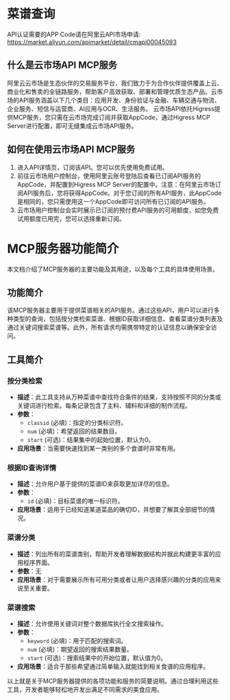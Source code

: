 # 菜谱查询

API认证需要的APP Code请在阿里云API市场申请: https://market.aliyun.com/apimarket/detail/cmapi00045093

## 什么是云市场API MCP服务

阿里云云市场是生态伙伴的交易服务平台，我们致力于为合作伙伴提供覆盖上云、商业化和售卖的全链路服务，帮助客户高效获取、部署和管理优质生态产品。云市场的API服务涵盖以下几个类目：应用开发、身份验证与金融、车辆交通与物流、企业服务、短信与运营商、AI应用与OCR、生活服务。
云市场API依托Higress提供MCP服务，您只需在云市场完成订阅并获取AppCode，通过Higress MCP Server进行配置，即可无缝集成云市场API服务。

## 如何在使用云市场API MCP服务

1. 进入API详情页，订阅该API。您可以优先使用免费试用。
2. 前往云市场用户控制台，使用阿里云账号登陆后查看已订阅API服务的AppCode，并配置到Higress MCP Server的配置中。注意：在阿里云市场订阅API服务后，您将获得AppCode。对于您订阅的所有API服务，此AppCode是相同的，您只需使用这一个AppCode即可访问所有已订阅的API服务。
3. 云市场用户控制台会实时展示已订阅的预付费API服务的可用额度，如您免费试用额度已用完，您可以选择重新订阅。

# MCP服务器功能简介

本文档介绍了MCP服务器的主要功能及其用途，以及每个工具的具体使用场景。

## 功能简介

该MCP服务器主要用于提供菜谱相关的API服务。通过这些API，用户可以进行多种类型的查询，包括按分类检索菜谱、根据ID获取详细信息、查看菜谱分类列表及通过关键词搜索菜谱等。此外，所有请求均需携带特定的认证信息以确保安全访问。

## 工具简介

### 按分类检索
- **描述**：此工具支持从万种菜谱中查找符合条件的结果，支持按照不同的分类或关键词进行检索。每条记录包含了主料、辅料和详细的制作流程。
- **参数**：
  - `classid` (必填)：指定的分类标识符。
  - `num` (必填)：希望返回的结果数目。
  - `start` (可选)：结果集中的起始位置，默认为0。
- **应用场景**：当需要快速找到某一类别的多个食谱时非常有用。

### 根据ID查询详情
- **描述**：允许用户基于提供的菜谱ID来获取更加详尽的信息。
- **参数**：
  - `id` (必填)：目标菜谱的唯一标识符。
- **应用场景**：适用于已经知道某道菜品的确切ID，并想要了解其全部细节的情况。

### 菜谱分类
- **描述**：列出所有的菜谱类别，帮助开发者理解数据结构并据此构建更丰富的应用程序界面。
- **参数**：无
- **应用场景**：对于需要展示所有可用分类或者让用户选择感兴趣的分类的应用来说至关重要。

### 菜谱搜索
- **描述**：允许使用关键词对整个数据库执行全文搜索操作。
- **参数**：
  - `keyword` (必填)：用于匹配的搜索词。
  - `num` (必填)：期望返回的搜索结果数量。
  - `start` (可选)：搜索结果中的开始位置，默认值为0。
- **应用场景**：适合于那些希望通过简单输入就能找到相关食谱的应用程序。

以上就是关于MCP服务器提供的各项功能和服务的简要说明。通过合理利用这些工具，开发者能够轻松地开发出满足不同需求的美食应用。

